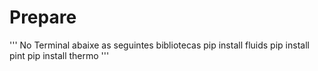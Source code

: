 # Prepare

''' No Terminal abaixe as seguintes bibliotecas
pip install fluids
pip install pint
pip install thermo
'''
